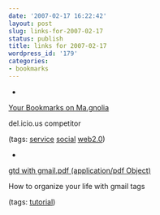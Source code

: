```yaml
---
date: '2007-02-17 16:22:42'
layout: post
slug: links-for-2007-02-17
status: publish
title: links for 2007-02-17
wordpress_id: '179'
categories:
- bookmarks
---
```



	
  * 
		

[Your Bookmarks on Ma.gnolia](http://ma.gnolia.com/)


		

del.icio.us competitor


		

(tags: [service](http://del.icio.us/eob/service) [social](http://del.icio.us/eob/social) [web2.0](http://del.icio.us/eob/web2.0))


	

	
  * 
		

[gtd with gmail.pdf (application/pdf Object)](http://spaceagewasteland.com/gtd%20with%20gmail.pdf)


		

How to organize your life with gmail tags


		

(tags: [tutorial](http://del.icio.us/eob/tutorial))


	



